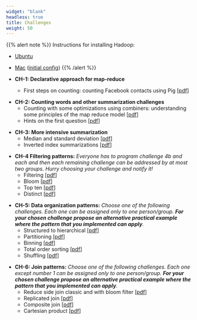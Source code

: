 ```yaml
---
widget: "blank" 
headless: true 
title: Challenges
weight: 50
---
```


{{% alert note %}}
Instructions for installing Hadoop:
* [Ubuntu](2013/04/installing-hadoop-ubuntu.pdf)
* [Mac](http://blog.tundramonkey.com/2013/02/24/setting-up-hadoop-on-osx-mountain-lion) ([initial config](http://borrelli.org/2012/05/03/hadoop-initial-configuration/)) 
{{% /alert %}} 

* **CH-1: Declarative approach for map-reduce**
	* First steps on counting: counting Facebook contacts using Pig [[pdf](2013/04/challenge-1.pdf)]

<!-- break -->

* **CH-2: Counting words and other summarization challenges**
	* Counting with some optimizations using combiners: understanding some principles of the map reduce model [[pdf](2013/04/hoop-ex-1.pdf)]
	* Hints on the first question [[pdf](2013/04/running-the-wordcount-example.pdf)]
	
<!-- break -->	
	
* **CH-3: More intensive summarization**
	* Median and standard deviation [[pdf](2013/04/ch-3a-summarisation.pdf)]
	* Inverted index summarizations [[pdf](2013/04/ch-3a-invertedindex.pdf)]
	
<!-- break -->
	
* **CH-4 Filtering patterns:** _Everyone has to program challenge 4b and each and then each remaining challenge can be addressed by at most two groups. Hurry choosing your challenge and notify it!_
	* Filtering [[pdf](2013/05/ch-4a-distributedgrep.pdf)]
	* Bloom [[pdf](2013/05/ch-4b-bloomfiltering.pdf)]
	* Top ten [[pdf](2013/05/ch-4c-toptenusersreputation.pdf)]
	* Distinct [[pdf](2013/05/ch-4d-distinctuserids.pdf)]
	
<!-- break -->
	
* **CH-5: Data organization patterns:** _Choose one of the following challenges. Each one can be assigned only to one person/group. __For your chosen challenge propose an alternative practical example where the pattern that you implemented can apply__._  
	* Structured to hierarchical [[pdf](2013/05/ch-5a-postcommentbuilding.pdf)]
	* Partitioning [[pdf](2013/05/ch-5b-partitioningusers.pdf)]
	* Binning [[pdf](2013/05/ch-5c-binninghadooptags.pdf)]
	* Total order sorting [[pdf](2013/05/ch-5d-sortusers.pdf)]
	* Shuffling [[pdf](2013/05/ch-5e-anonymizingcomments.pdf)]
	
<!-- break -->
	
* **CH-6: Join patterns:** _Choose one of the following challenges. Each one except number 1 can be assigned only to one person/group. __For your chosen challenge propose an alternative practical example where the pattern that you implemented can apply__._
	* Reduce side join classic and with bloom filter [[pdf](2013/04/CH-6a-UserCommentJoin.pdf)]
	* Replicated join [[pdf](2013/04/CH-6b-ReplicatedUserComment.pdf)]
	* Composite join [[pdf](2013/04/CH-6c-CompositeUserComment.pdf)]
	* Cartesian product [[pdf](2013/04/CH-6d-CommentComparison.pdf)]
	
	
